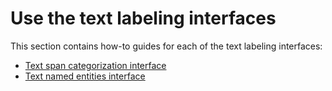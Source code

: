 # Use the text labeling interfaces

This section contains how-to guides for each of the text labeling interfaces:

* [Text span categorization interface](text-span-categorization-interface.md)
* [Text named entities interface](text-named-entities-interface.md)
